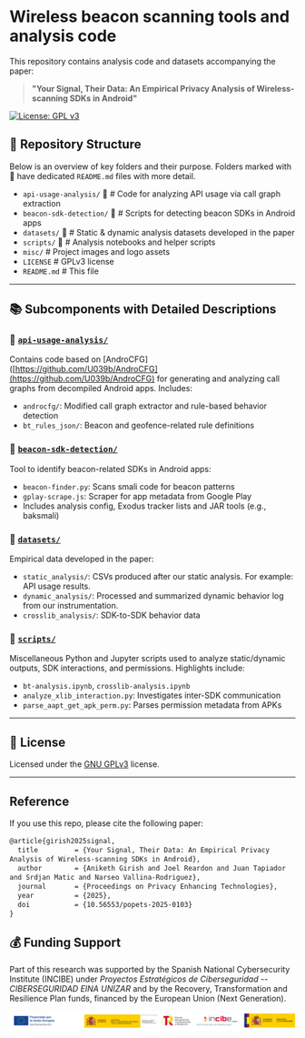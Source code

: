 # Wireless beacon scanning tools and analysis code

This repository contains analysis code and datasets accompanying the paper:

> **"Your Signal, Their Data: An Empirical Privacy Analysis of Wireless-scanning SDKs in Android"**

[![License: GPL v3](https://img.shields.io/badge/License-GPLv3-blue.svg)](https://www.gnu.org/licenses/gpl-3.0)

## 📁 Repository Structure

Below is an overview of key folders and their purpose. Folders marked with 📄 have dedicated `README.md` files with more detail.

- `api-usage-analysis/`       📄  # Code for analyzing API usage via call graph extraction
- `beacon-sdk-detection/`      📄  # Scripts for detecting beacon SDKs in Android apps
- `datasets/`                 📄  # Static & dynamic analysis datasets developed in the paper
- `scripts/`                   📄  # Analysis notebooks and helper scripts
- `misc/`                          # Project images and logo assets
- `LICENSE`                        # GPLv3 license
- `README.md`                     # This file

---

## 📚 Subcomponents with Detailed Descriptions

### 🔹 [`api-usage-analysis/`](api-usage-analysis/README.md)

Contains code based on [AndroCFG]([https://github.com/U039b/AndroCFG](https://github.com/U039b/AndroCFG) for generating and analyzing call graphs from decompiled Android apps. Includes:
- `androcfg/`: Modified call graph extractor and rule-based behavior detection
- `bt_rules_json/`: Beacon and geofence-related rule definitions

### 🔹 [`beacon-sdk-detection/`](beacon-sdk-detection/README.md)

Tool to identify beacon-related SDKs in Android apps:
- `beacon-finder.py`: Scans smali code for beacon patterns
- `gplay-scrape.js`: Scraper for app metadata from Google Play
- Includes analysis config, Exodus tracker lists and JAR tools (e.g., baksmali)

### 🔹 [`datasets/`](datasets/README.md)

Empirical data developed in the paper:
- `static_analysis/`: CSVs produced after our static analysis. For example: API usage results. 
- `dynamic_analysis/`: Processed and summarized dynamic behavior log from our instrumentation.
- `crosslib_analysis/`: SDK-to-SDK behavior data 

### 🔹 [`scripts/`](scripts/README.md)

Miscellaneous Python and Jupyter scripts used to analyze static/dynamic outputs, SDK interactions, and permissions. Highlights include:
- `bt-analysis.ipynb`, `crosslib-analysis.ipynb`
- `analyze_xlib_interaction.py`: Investigates inter-SDK communication
- `parse_aapt_get_apk_perm.py`: Parses permission metadata from APKs

---

## 🧾 License

Licensed under the  [GNU GPLv3](LICENSE) license.

---

## Reference

If you use this repo, please cite the following paper:

```
@article{girish2025signal,
  title         = {Your Signal, Their Data: An Empirical Privacy Analysis of Wireless-scanning SDKs in Android},
  author        = {Aniketh Girish and Joel Reardon and Juan Tapiador and Srdjan Matic and Narseo Vallina-Rodriguez},
  journal       = {Proceedings on Privacy Enhancing Technologies},
  year          = {2025},
  doi           = {10.56553/popets-2025-0103}
}

```


## 💰 Funding Support

Part of this research was supported by the Spanish National Cybersecurity Institute (INCIBE) under <i>Proyectos Estratégicos de Ciberseguridad -- CIBERSEGURIDAD EINA UNIZAR</i> and by the Recovery, Transformation and Resilience Plan funds, financed by the European Union (Next Generation).

![Funding logo](misc/images/INCIBE_logos.jpg)
